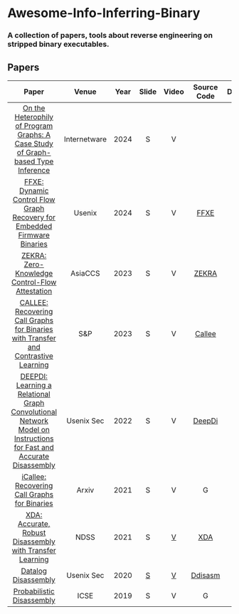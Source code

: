 # Awesome-Info-Inferring-Binary
### A collection of papers, tools about reverse engineering on stripped binary executables.

## Papers
|    Paper        |    Venue     | Year |     Slide      |       Video      |       Source Code       | Dataset                |
| :-------------: | :----------: | :--: |  :-----------: | :--------------: | :---------------------: |:---------------------: |
|[On the Heterophily of Program Graphs: A Case Study of Graph-based Type Inference](https://dl.acm.org/doi/pdf/10.1145/3671016.3671389)| Internetware| 2024 | S | V | | D |
|[FFXE: Dynamic Control Flow Graph Recovery for Embedded Firmware Binaries](https://www.usenix.org/system/files/sec23winter-prepub-480-tsang.pdf)| Usenix | 2024 | S | V | [FFXE](https://github.com/rchtsang/ffxe)| D |
| [ZEKRA: Zero-Knowledge Control-Flow Attestation]() | AsiaCCS | 2023 | S |V | [ZEKRA](https://github.com/HeiniDebes/ZEKRA) | D| 
| [CALLEE: Recovering Call Graphs for Binaries with Transfer and Contrastive Learning](https://arxiv.org/pdf/2111.01415.pdf) | S&P | 2023 | S | V | [Callee](https://github.com/vul337/Callee)  | D |
| [DEEPDI: Learning a Relational Graph Convolutional Network Model on Instructions for Fast and Accurate Disassembly](https://www.usenix.org/system/files/sec22summer_yu-sheng.pdf) | Usenix Sec | 2022 | S | V | [DeepDi](https://github.com/DeepBitsTechnology/DeepDi) | D|
| [iCallee: Recovering Call Graphs for Binaries](https://arxiv.org/pdf/2111.01415v1.pdf) | Arxiv | 2021 | S | V | G | D |
| [XDA: Accurate, Robust Disassembly with Transfer Learning](https://www.cs.columbia.edu/~junfeng/papers/xda-ndss21.pdf) | NDSS |2021 | S | [V](https://www.youtube.com/watch?v=vLRzp1n5NaE&list=PLfUWWM-POgQvcgc0s4vDrtvgW1RoKk699&index=3) | [XDA](https://github.com/CUMLSec/XDA) | D |
| [Datalog Disassembly](https://www.usenix.org/system/files/sec20fall_flores-montoya_prepub_0.pdf) | Usenix Sec | 2020 | [S](https://www.usenix.org/system/files/sec20_slides_flores-montoya.pdf) | [V](https://youtu.be/i_9c9YxsFuY) | [Ddisasm](https://github.com/GrammaTech/ddisasm) | D |
| [Probabilistic Disassembly](https://www.cs.purdue.edu/homes/zhan3299/res/ICSE19.pdf) | ICSE | 2019 | S | V | G | D |
